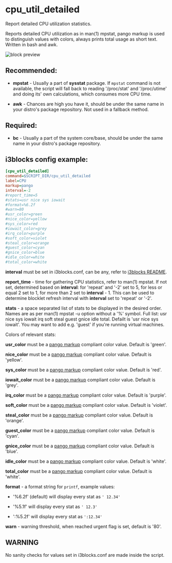 # cpu_util_detailed

Report detailed CPU utilization statistics.

Reports detailed CPU utilization as in man(1) mpstat, pango markup is used to distinguish values with colors, always prints total usage as short text. Written in bash and awk.

![block preview](cpu_util_detailed.png)

## Recommended:

 * **mpstat** - Usually a part of **sysstat** package. If `mpstat` command is not available, the script will fall back to reading '/proc/stat' and '/proc/utime' and doing its' own calculations, which consumes more CPU time.

 * **awk** - Chances are high you have it, should be under the same name in your distro's package repository. Not used in a fallback method.

## Required:

 * **bc** - Usually a part of the system core/base, should be under the same name in your distro's package repository.

## i3blocks config example:

```ini
[cpu_util_detailed]
command=$SCRIPT_DIR/cpu_util_detailed
label=CPU
markup=pango
interval=-2
#report_time=5
#stats=usr nice sys iowait
#format=%6.2f
#warn=80
#usr_color=green
#nice_color=yellow
#sys_color=red
#iowait_color=grey
#irq_color=purple
#soft_color=violet
#steal_color=orange
#guest_color=cyan
#gnice_color=blue
#idle_color=white
#total_color=white
```

**interval** must be set in i3blocks.conf, can be any, refer to [i3blocks README](https://github.com/vivien/i3blocks#interval).

**report_time** - time for gathering CPU statistics, refer to man(1) mpstat. If not set, determined based on **interval**: for 'repeat' and '-2' set to 5, for less or equal 2 set to 1, for more than 2 set to **interval** - 1. This can be used to determine blocklet refresh interval with **interval** set to 'repeat' or '-2'.

**stats** - a space separated list of stats to be displayed in the desired order. Names are as per man(1) mpstat -u option without a '%' symbol. Full list: usr nice sys iowait irq soft steal guest gnice idle total. Defailt is 'usr nice sys iowait'. You may want to add e.g. 'guest' if you're running virtual machines.

Colors of relevant stats:

**usr_color** must be a [pango markup](https://developer.gnome.org/pygtk/stable/pango-markup-language.html) compliant color value. Default is 'green'.

**nice_color** must be a [pango markup](https://developer.gnome.org/pygtk/stable/pango-markup-language.html) compliant color value. Default is 'yellow'.

**sys_color** must be a [pango markup](https://developer.gnome.org/pygtk/stable/pango-markup-language.html) compliant color value. Default is 'red'.

**iowait_color** must be a [pango markup](https://developer.gnome.org/pygtk/stable/pango-markup-language.html) compliant color value. Default is 'grey'.

**irq_color** must be a [pango markup](https://developer.gnome.org/pygtk/stable/pango-markup-language.html) compliant color value. Default is 'purple'.

**soft_color** must be a [pango markup](https://developer.gnome.org/pygtk/stable/pango-markup-language.html) compliant color value. Default is 'violet'.

**steal_color** must be a [pango markup](https://developer.gnome.org/pygtk/stable/pango-markup-language.html) compliant color value. Default is 'orange'.

**guest_color** must be a [pango markup](https://developer.gnome.org/pygtk/stable/pango-markup-language.html) compliant color value. Default is 'cyan'.

**gnice_color** must be a [pango markup](https://developer.gnome.org/pygtk/stable/pango-markup-language.html) compliant color value. Default is 'blue'.

**idle_color** must be a [pango markup](https://developer.gnome.org/pygtk/stable/pango-markup-language.html) compliant color value. Default is 'white'.

**total_color** must be a [pango markup](https://developer.gnome.org/pygtk/stable/pango-markup-language.html) compliant color value. Default is 'white'.

**format** - a format string for `printf`, example values: 

 - '%6.2f' (default) will display every stat as `' 12.34'`

 - '%5.1f' will display every stat as `' 12.3'`

 - ':%5.2f' will display every stat as `':12.34'`

**warn** - warning threshold, when reached urgent flag is set, default is '80'.

## WARNING
No sanity checks for values set in i3blocks.conf are made inside the script.
